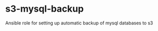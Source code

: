 s3-mysql-backup
===============

Ansible role for setting up automatic backup of mysql databases to s3

